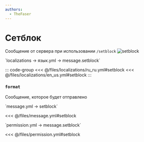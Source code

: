 ```yaml
---
authors:
  - TheFaser
---
```


# Сетблок

Сообщение от сервера при использовании `/setblock`
![setblock](/setblock.png)

[//]: # (localization)
<!--@include: @/parts/words.md#localization--> 
<!--@include: @/parts/words.md#path--> `localizations → язык.yml → message.setblock`

<!--@include: @/parts/words.md#default--> 

::: code-group
<<< @/files/localizations/ru_ru.yml#setblock
<<< @/files/localizations/en_us.yml#setblock
:::

### `format`

Сообщение, которое будет отправлено

[//]: # (message.yml)
<!--@include: @/parts/words.md#setting-->
<!--@include: @/parts/words.md#path--> `message.yml → setblock`

<!--@include: @/parts/words.md#default-->
<<< @/files/message.yml#setblock

<!--@include: @/parts/enable.md-->
<!--@include: @/parts/destination.md-->
<!--@include: @/parts/sound.md-->

[//]: # (permission.yml)
<!--@include: @/parts/words.md#permission-->
<!--@include: @/parts/words.md#path--> `permission.yml → message.setblock`

<!--@include: @/parts/words.md#default-->
<<< @/files/permission.yml#setblock

<!--@include: @/parts/permission/permissionTier3.md-->
<!--@include: @/parts/permission/sound.md-->